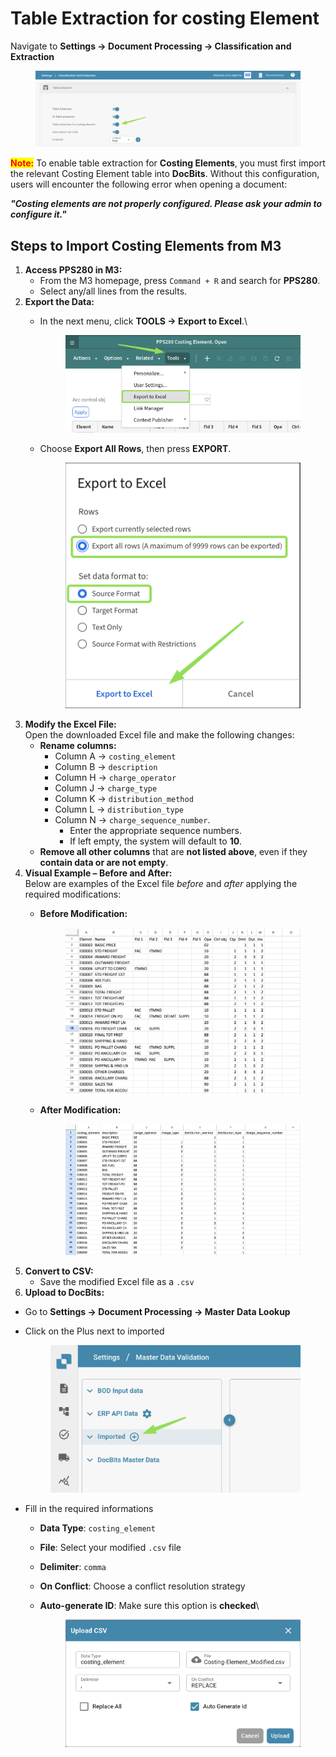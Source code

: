 # Table Extraction for costing Element

Navigate to **Settings → Document Processing → Classification and Extraction**

<figure><img src="../../../.gitbook/assets/image (432).png" alt=""><figcaption></figcaption></figure>

<mark style="color:red;">**Note:**</mark> To enable table extraction for **Costing Elements**, you must first import the relevant Costing Element table into **DocBits**. Without this configuration, users will encounter the following error when opening a document:

_**"Costing elements are not properly configured. Please ask your admin to configure it."**_

## Steps to Import Costing Elements from M3

1. **Access PPS280 in M3:**
   * From the M3 homepage, press `Command + R` and search for **PPS280**.
   * Select any/all lines from the results.
2. **Export the Data:**
   *   In the next menu, click **TOOLS → Export to Excel**.\


       <figure><img src="../../../.gitbook/assets/image (434).png" alt=""><figcaption></figcaption></figure>
   *   Choose **Export All Rows**, then press **EXPORT**.

       <figure><img src="../../../.gitbook/assets/image (436).png" alt=""><figcaption></figcaption></figure>
3. **Modify the Excel File:**\
   Open the downloaded Excel file and make the following changes:
   * **Rename columns:**
     * Column A → `costing_element`
     * Column B → `description`
     * Column H → `charge_operator`
     * Column J → `charge_type`
     * Column K → `distribution_method`
     * Column L → `distribution_type`
     * Column N → `charge_sequence_number`.
       * Enter the appropriate sequence numbers.
       * If left empty, the system will default to **10**.
   * **Remove all other columns** that are **not listed above**, even if they **contain data or are not empty**.
4. **Visual Example – Before and After:**\
   Below are examples of the Excel file _before_ and _after_ applying the required modifications:
   *   **Before Modification:**

       <figure><img src="../../../.gitbook/assets/image (1) (1) (1) (1) (1) (1) (1) (1) (1) (1) (1) (1) (1) (1) (1) (1) (1) (1).png" alt=""><figcaption></figcaption></figure>
   *   **After Modification:**

       <figure><img src="../../../.gitbook/assets/image (2) (1) (1) (1) (1) (1) (1) (1) (1) (1) (1).png" alt=""><figcaption></figcaption></figure>
5. **Convert to CSV:**
   * Save the modified Excel file as a `.csv`
6. **Upload to DocBits:**

* Go to **Settings → Document Processing → Master Data Lookup**
*   Click on the Plus next to imported&#x20;

    <figure><img src="../../../.gitbook/assets/image (437).png" alt=""><figcaption></figcaption></figure>
*   Fill in the required informations&#x20;

    * **Data Type**: `costing_element`
    * **File**: Select your modified `.csv` file
    * **Delimiter**: `comma`
    * **On Conflict**: Choose a conflict resolution strategy
    *   **Auto-generate ID**: Make sure this option is **checked**\


        <figure><img src="../../../.gitbook/assets/image (439).png" alt=""><figcaption></figcaption></figure>



